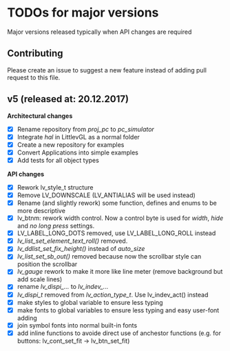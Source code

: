 # TODOs for major versions
Major versions released typically when API changes are required

## Contributing
Please create an issue to suggest a new feature instead of adding pull request to this file.

## v5 (released at: 20.12.2017)
**Architectural changes**
- [x] Rename repository from *proj_pc* to *pc_simulator*
- [x] Integrate *hal* in LittlevGL as a normal folder
- [x] Create a new repository for examples
- [x] Convert Applications into simple examples 
- [x] Add tests for all object types

**API changes**
- [x] Rework lv_style_t structure
- [x] Remove LV_DOWNSCALE (LV_ANTIALIAS will be used instead)
- [x] Rename (and slightly rework) some function, defines and enums to be more descriptive
- [x] lv_btnm: rework width control. Now a control byte is used for *width*, *hide* and *no long press* settings. 
- [x] LV_LABEL_LONG_DOTS removed, use LV_LABEL_LONG_ROLL instead
- [x] *lv_list_set_element_text_roll()* removed.
- [x] *lv_ddlist_set_fix_height()* instead of *auto_size*
- [x] *lv_list_set_sb_out()* removed because now the scrollbar style can position the scrollbar
- [x] *lv_gauge* rework to make it more like line meter (remove background but add scale lines)
- [x] rename *lv_dispi_...* to *lv_indev_...*
- [x] *lv_dispi_t* removed from *lv_action_type_t*. Use lv_indev_act() instead
- [x] make styles to global variable to ensure less typing
- [x] make fonts to global variables to ensure less typing and easy user-font adding
- [x] join symbol fonts into normal built-in fonts
- [x] add inline functions to avoide direct use of anchestor functions (e.g. for buttons: lv_cont_set_fit -> lv_btn_set_fit)
